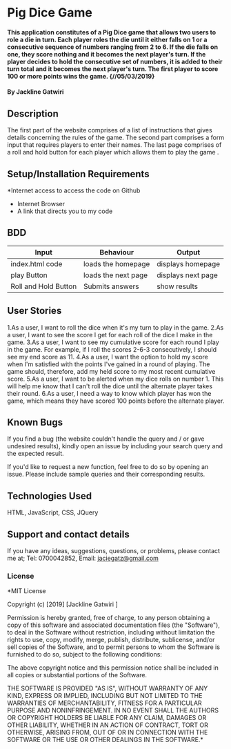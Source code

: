 # Pig Dice Game
#### This application constitutes of a Pig Dice game that allows two users to role a die in turn. Each player roles the die until it either falls on 1 or a consecutive sequence of numbers ranging from 2 to 6. If the die falls on one, they score nothing and it becomes the next player's turn. If the player decides to hold the consecutive set of numbers, it is added to their turn total and it becomes the next player's turn. The first player to score 100 or more points wins the game.  {//05/03/2019}
#### By **Jackline Gatwiri**
## Description
The first part of the website comprises of a list of instructions that gives details concerning the rules of the game. The second part comprises a form input that requires players to enter their names. The last page comprises of a roll and hold button for each player which allows them to play the game .
## Setup/Installation Requirements
*Internet access to access the code on Github
* Internet Browser
* A link that directs you to  my code
## BDD
|  Input          | Behaviour           | Output             |
|-----------------|---------------------|--------------------|
| index.html code | loads the homepage  | displays homepage  |
| play Button     | loads the next page | displays next page |
| Roll and Hold Button  | Submits answers     | show results       |

## User Stories
1.As a user, I want to roll the dice when it's my turn to play in the game.
2.As a user, I want to see the score I get for each roll of the dice I make in the game.
3.As a user, I want to see my cumulative score for each round I play in the game. For example, if I roll the scores 2-6-3 consecutively, I should see my end score as 11.
4.As a user, I want the option to hold my score when I'm satisfied with the points I've gained in a round of playing. The game should, therefore, add my held score to my most recent cumulative score.
5.As a user, I want to be alerted when my dice rolls on number 1. This will help me know that I can't roll the dice until the alternate player takes their round.
6.As a user, I need a way to know which player has won the game, which means they have scored 100 points before the alternate player.
## Known Bugs
If you find a bug (the website couldn't handle the query and / or gave undesired results), kindly open an issue by including your search query and the expected result. <br>

If you'd like to request a new function, feel free to do so by opening an issue. Please include sample queries and their corresponding results.
## Technologies Used
HTML, JavaScript, CSS, JQuery
## Support and contact details
If you have any ideas, suggestions, questions, or problems, please contact me at;  Tel: 0700042852, Email: jaciegatz@gmail.com 
### License
*MIT License

Copyright (c) [2019] [Jackline Gatwiri ]

Permission is hereby granted, free of charge, to any person obtaining a copy
of this software and associated documentation files (the "Software"), to deal
in the Software without restriction, including without limitation the rights
to use, copy, modify, merge, publish, distribute, sublicense, and/or sell
copies of the Software, and to permit persons to whom the Software is
furnished to do so, subject to the following conditions:

The above copyright notice and this permission notice shall be included in all
copies or substantial portions of the Software.

THE SOFTWARE IS PROVIDED "AS IS", WITHOUT WARRANTY OF ANY KIND, EXPRESS OR
IMPLIED, INCLUDING BUT NOT LIMITED TO THE WARRANTIES OF MERCHANTABILITY,
FITNESS FOR A PARTICULAR PURPOSE AND NONINFRINGEMENT. IN NO EVENT SHALL THE
AUTHORS OR COPYRIGHT HOLDERS BE LIABLE FOR ANY CLAIM, DAMAGES OR OTHER
LIABILITY, WHETHER IN AN ACTION OF CONTRACT, TORT OR OTHERWISE, ARISING FROM,
OUT OF OR IN CONNECTION WITH THE SOFTWARE OR THE USE OR OTHER DEALINGS IN THE
SOFTWARE.*
